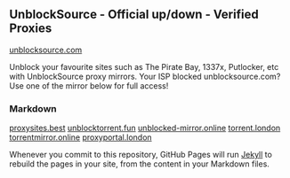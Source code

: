 ## UnblockSource - Official up/down - Verified Proxies

[unblocksource.com](https://unblocksource.com/)

Unblock your favourite sites such as The Pirate Bay, 1337x, Putlocker, etc with UnblockSource proxy mirrors.
Your ISP blocked unblocksource.com? Use one of the mirror below for full access!

### Markdown
[proxysites.best](https://proxysites.best/)
[unblocktorrent.fun](https://unblocktorrent.fun/)
[unblocked-mirror.online](https://unblocked-mirror.online/)
[torrent.london](https://torrent.london/)
[torrentmirror.online](https://torrentmirror.online/)
[proxyportal.london](https://proxyportal.london/)

Whenever you commit to this repository, GitHub Pages will run [Jekyll](https://jekyllrb.com/) to rebuild the pages in your site, from the content in your Markdown files.
